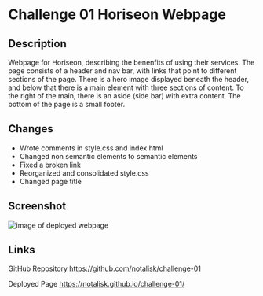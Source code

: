 # Challenge 01 Horiseon Webpage

## Description

Webpage for Horiseon, describing the benenfits of using their services. The page consists of a header and nav bar, with links that point to different sections of the page. There is a hero image displayed beneath the header, and below that there is a main element with three sections of content. To the right of the main, there is an aside (side bar) with extra content. The bottom of the page is a small footer.

## Changes

- Wrote comments in style.css and index.html
- Changed non semantic elements to semantic elements
- Fixed a broken link
- Reorganized and consolidated style.css
- Changed page title

## Screenshot

![image of deployed webpage](https://user-images.githubusercontent.com/81662512/229032669-49859edc-7e4e-4c32-969e-ff7485841c97.png)

## Links

GitHub Repository https://github.com/notalisk/challenge-01

Deployed Page https://notalisk.github.io/challenge-01/
